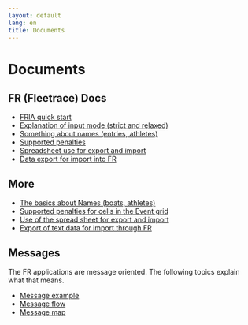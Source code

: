 ```yaml
---
layout: default
lang: en
title: Documents
---
```


# Documents

## FR (Fleetrace) Docs

- [FRIA quick start](doc-fria-quick-start.html)
- [Explanation of input mode (strict and relaxed)](doc-input-mode.html)
- [Something about names (entries, athletes)](doc-entry-names.html)
- [Supported penalties](doc-supported-penalties.html)
- [Spreadsheet use for export and import](doc-spreadsheet-use.html)
- [Data export for import into FR](doc-data-export.html)

## More
- [The basics about Names (boats, athletes)](doc-entry-names.html)
- [Supported penalties for cells in the Event grid](doc-supported-penalties.html)
- [Use of the spread sheet for export and import](doc-spreadsheet-use.html)
- [Export of text data for import through FR](doc-data-export.html)

## Messages

The FR applications are message oriented.
The following topics explain what that means.

- [Message example](doc-msg-example.html)
- [Message flow](doc-msg-flow.html)
- [Message map](doc-msg-map.html)
